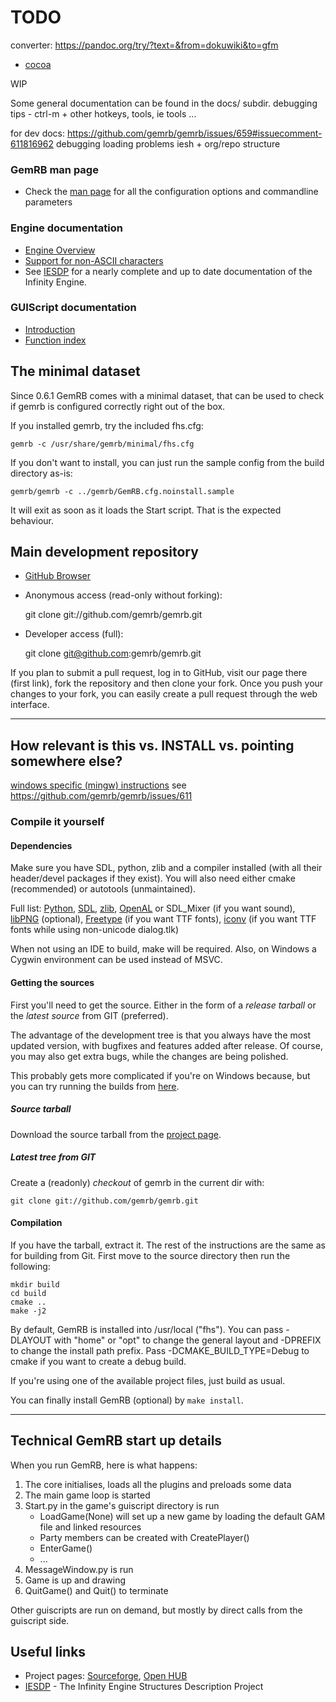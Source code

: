 # TODO

converter:
https://pandoc.org/try/?text=&from=dokuwiki&to=gfm

  * [cocoa](http://www.gemrb.org/wiki/doku.php?id=cocoa)

WIP

Some general documentation can be found in the docs/ subdir. 
debugging tips - ctrl-m + other hotkeys, tools, ie tools ...

for dev docs: https://github.com/gemrb/gemrb/issues/659#issuecomment-611816962 debugging loading problems
iesh + org/repo structure



### GemRB man page

  - Check the [man page](/docs/manpage) for all the configuration
    options and commandline parameters

### Engine documentation

  - [Engine Overview](/engine/start)
  - [Support for non-ASCII characters](/engine/encodings)
  - See [IESDP](http://gibberlings3.net/iesdp/) for a nearly complete
    and up to date documentation of the Infinity Engine.

### GUIScript documentation

  - [Introduction](/guiscript/start)
  - [Function index](/guiscript/index)




## The minimal dataset

Since 0.6.1 GemRB comes with a minimal dataset, that can be used to
check if gemrb is configured correctly right out of the box.

If you installed gemrb, try the included fhs.cfg:

    gemrb -c /usr/share/gemrb/minimal/fhs.cfg

If you don't want to install, you can just run the sample config from
the build directory as-is:

    gemrb/gemrb -c ../gemrb/GemRB.cfg.noinstall.sample

It will exit as soon as it loads the Start script. That is the expected
behaviour.



## Main development repository

  - [GitHub Browser](https://github.com/gemrb/gemrb)
  - Anonymous access (read-only without forking): 

    git clone git://github.com/gemrb/gemrb.git

  - Developer access (full):

    git clone git@github.com:gemrb/gemrb.git

If you plan to submit a pull request, log in to GitHub, visit our page
there (first link), fork the repository and then clone your fork. Once
you push your changes to your fork, you can easily create a pull request
through the web interface.

------
## How relevant is this vs. INSTALL vs. pointing somewhere else?


[windows specific (mingw) instructions](http://www.gemrb.org/wiki/doku.php?id=install:windows) see https://github.com/gemrb/gemrb/issues/611

### Compile it yourself

#### Dependencies

Make sure you have SDL, python, zlib and a compiler installed (with all
their header/devel packages if they exist). You will also need either
cmake (recommended) or autotools (unmaintained).

Full list: [Python](http://www.python.org/),
[SDL](http://www.libsdl.org), [zlib](http://http://zlib.net/),
[OpenAL](http://http://connect.creativelabs.com/openal/default.aspx) or
SDL\_Mixer (if you want sound),
[libPNG](http://http://www.libpng.org/pub/png/libpng.html) (optional),
[Freetype](http://www.freetype.org/) (if you want TTF fonts),
[iconv](http://www.gnu.org/software/libiconv/) (if you want TTF fonts
while using non-unicode dialog.tlk)

When not using an IDE to build, make will be required. Also, on Windows
a Cygwin environment can be used instead of MSVC.

#### Getting the sources

First you'll need to get the source. Either in the form of a *release
tarball* or the *latest source* from GIT (preferred).

The advantage of the development tree is that you always have the most
updated version, with bugfixes and features added after release. Of
course, you may also get extra bugs, while the changes are being
polished.

This probably gets more complicated if you're on Windows because, but
you can try running the builds from
[here](http://buildbot.gemrb.org/binaries/GemRB-win32-latest.zip).

##### Source tarball

Download the source tarball from the [project
page](http://sourceforge.net/projects/gemrb/).

##### Latest tree from GIT

Create a (readonly) *checkout* of gemrb in the current dir with:

    git clone git://github.com/gemrb/gemrb.git

#### Compilation

If you have the tarball, extract it. The rest of the instructions are
the same as for building from Git. First move to the source directory
then run the following:

    mkdir build
    cd build
    cmake ..
    make -j2

By default, GemRB is installed into /usr/local ("fhs"). You can pass
-DLAYOUT with "home" or "opt" to change the general layout and -DPREFIX
to change the install path prefix. Pass -DCMAKE\_BUILD\_TYPE=Debug to
cmake if you want to create a debug build.

If you're using one of the available project files, just build as usual.

You can finally install GemRB (optional) by `make install`.

------

## Technical GemRB start up details

When you run GemRB, here is what happens:

1.  The core initialises, loads all the plugins and preloads some data
2.  The main game loop is started
3.  Start.py in the game's guiscript directory is run
      - LoadGame(None) will set up a new game by loading the default GAM
        file and linked resources
      - Party members can be created with CreatePlayer()
      - EnterGame()
      - ...
4.  MessageWindow.py is run
5.  Game is up and drawing
6.  QuitGame() and Quit() to terminate

Other guiscripts are run on demand, but mostly by direct calls from the
guiscript side.


## Useful links

  - Project pages:
    [Sourceforge](http://sourceforge.net/projects/gemrb/), [Open
    HUB](https://www.openhub.net/p/gemrb?p=GemRB)
  - [IESDP](https://gibberlings3.github.io/iesdp/) - The Infinity Engine Structures Description Project
